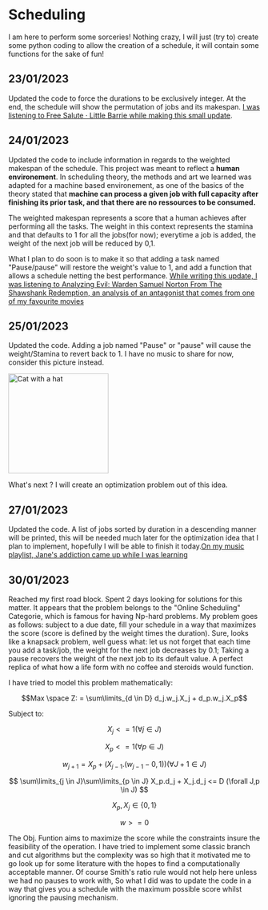 # Scheduling
I am here to perform some sorceries!
Nothing crazy, I will just (try to) create some python coding to allow the creation of a schedule, it will contain some functions for the sake of fun!

## 23/01/2023
Updated the code to force the durations to be exclusively integer. At the end, the schedule will show the permutation of jobs and its makespan.
[I was listening to Free Salute · Little Barrie while making this small update](https://www.youtube.com/watch?v=kH6sJtRljW4).

## 24/01/2023

Updated the code to include information in regards to the weighted makespan of the schedule. 
This project was meant to reflect a **human environement**. In scheduling theory, the methods and art we learned was adapted for a machine based environement, as one of the basics of the theory stated that **machine can process a given job with full capacity after finishing its prior task, and that there are no ressources to be consumed.** 

The weighted makespan represents a score that a human achieves after performing all the tasks. The weight in this context represents the stamina and that defaults to 1 for all the jobs(for now); everytime a job is added, the weight of the next job will be reduced by 0,1.

What I plan to do soon is to make it so that adding a task named "Pause/pause" will restore the weight's value to 1, and add a function that allows a schedule netting the best performance.
[While writing this update, I was listening to Analyzing Evil: Warden Samuel Norton From The Shawshank Redemption, an analysis of an antagonist that comes from one of my favourite movies](https://www.youtube.com/watch?v=07sIviggH8M)


## 25/01/2023

Updated the code. Adding a job named "Pause" or "pause" will cause the weight/Stamina to revert back to 1. I have no music to share for now, consider this picture instead.

<img src="https://pbs.twimg.com/media/FLt0yAhXIAEhiH4?format=jpg" alt="Cat with a hat" width="200"/>

What's next ? I will create an optimization problem out of this idea. 

## 27/01/2023 

Updated the code. A list of jobs sorted by duration in a descending manner will be printed, this will be needed much later for the optimization idea that I plan to implement, hopefully I will be able to finish it today.[On my music playlist, Jane's addiction came up while I was learning](https://www.youtube.com/watch?v=KV3ozZoQ13M)


## 30/01/2023

Reached my first road block. Spent 2 days looking for solutions for this matter. It appears that the problem belongs to the "Online Scheduling" Categorie, which is famous for having Np-hard problems. My problem goes as follows: subject to a due date, fill your schedule in a way that maximizes the score (score is defined by the weight times the duration). Sure, looks like a knapsack problem, well guess what: let us not forget that each time you add a task/job, the weight for the next job decreases by 0.1; Taking a pause recovers the weight of the next job to its default value. A perfect replica of what how a life form with no coffee and steroids would function.

I have tried to model this problem mathematically:

$$Max \space Z: = \sum\limits_{d \in D} d_j.w_j.X_j + d_p.w_j.X_p$$

Subject to: 

$$ X_j <= 1 (\forall j \in J) $$

$$ X_p <=1 (\forall p \in J) $$

$$ w_{j+1} = X_p + (X_{j-1} . (w_{j-1} - 0,1 )) (\forall J+1 \in J) $$  

$$ \sum\limits_{j \in J}\sum\limits_{p \in J} X_p.d_j + X_j.d_j <= D (\forall J,p \in J) $$


$$ X_p, X_j \in \{0,1\} $$

 $$ w >= 0$$


The Obj. Funtion aims to maximize the score while the constraints insure the feasibility of the operation. I have tried to implement some classic branch and cut algorithms but the complexity was so high that it motivated me to go look up for some literature with the hopes to find a computationally acceptable manner. Of course Smith's ratio rule would not help here unless we had no pauses to work with, So what I did was to update the code in a way that gives you a schedule with the maximum possible score whilst ignoring the pausing mechanism.
